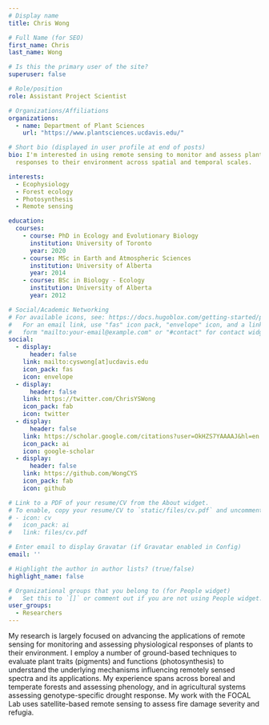 ```yaml
---
# Display name
title: Chris Wong

# Full Name (for SEO)
first_name: Chris
last_name: Wong

# Is this the primary user of the site?
superuser: false

# Role/position
role: Assistant Project Scientist

# Organizations/Affiliations
organizations:
  - name: Department of Plant Sciences
    url: "https://www.plantsciences.ucdavis.edu/"

# Short bio (displayed in user profile at end of posts)
bio: I'm interested in using remote sensing to monitor and assess plant
  responses to their environment across spatial and temporal scales.

interests:
  - Ecophysiology
  - Forest ecology
  - Photosynthesis
  - Remote sensing

education:
  courses:
    - course: PhD in Ecology and Evolutionary Biology
      institution: University of Toronto
      year: 2020
    - course: MSc in Earth and Atmospheric Sciences
      institution: University of Alberta
      year: 2014
    - course: BSc in Biology - Ecology
      institution: University of Alberta
      year: 2012

# Social/Academic Networking
# For available icons, see: https://docs.hugoblox.com/getting-started/page-builder/#icons
#   For an email link, use "fas" icon pack, "envelope" icon, and a link in the
#   form "mailto:your-email@example.com" or "#contact" for contact widget.
social:
  - display:
      header: false
    link: mailto:cyswong[at]ucdavis.edu
    icon_pack: fas
    icon: envelope
  - display:
      header: false
    link: https://twitter.com/ChrisYSWong
    icon_pack: fab
    icon: twitter
  - display:
      header: false
    link: https://scholar.google.com/citations?user=OkHZS7YAAAAJ&hl=en
    icon_pack: ai
    icon: google-scholar
  - display:
      header: false
    link: https://github.com/WongCYS
    icon_pack: fab
    icon: github

# Link to a PDF of your resume/CV from the About widget.
# To enable, copy your resume/CV to `static/files/cv.pdf` and uncomment the lines below.
# - icon: cv
#   icon_pack: ai
#   link: files/cv.pdf

# Enter email to display Gravatar (if Gravatar enabled in Config)
email: ''

# Highlight the author in author lists? (true/false)
highlight_name: false

# Organizational groups that you belong to (for People widget)
#   Set this to `[]` or comment out if you are not using People widget.
user_groups:
  - Researchers
---
```


My research is largely focused on advancing the applications of remote sensing for monitoring and assessing physiological responses of plants to their environment. I employ a number of ground-based techniques to evaluate plant traits (pigments) and functions (photosynthesis) to understand the underlying mechanisms influencing remotely sensed spectra and its applications. My experience spans across boreal and temperate forests and assessing phenology, and in agricultural systems assessing genotype-specific drought response. My work with the FOCAL Lab uses satellite-based remote sensing to assess fire damage severity and refugia.
